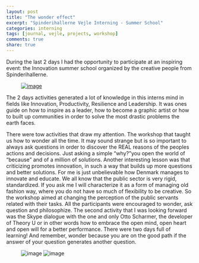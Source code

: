 ```yaml
---
layout: post
title: "The wonder effect"
excerpt: "Spinderihallerne Vejle Interning - Summer School"
categories: interning
tags: [journal, vejle, projects, workshop]
comments: true
share: true
---
```


During the last 2 days I had the opportunity to participate at an inspiring event: the Innovation summer school organized by the creative people from Spinderihallerne.

<figure>
	<a href="{{site.url}}/images/interning/28-08-2015/IMG_1284.JPG"><img src="{{site.url}}/images/interning/28-08-2015/IMG_1284.JPG" alt="image"></a>
</figure>

The 2 days activities generated a lot of knowledge in this interns mind in fields like Innovation, Productivity, Resilience and Leadership. It was ones guide on how to inspire as a leader, how to become a graphic artist or how to built up communities in order to solve the most drastic problems the earth faces.

There were tow activities that draw my attention. The workshop that taught us how to wonder all the time. It may sound strange but is so important to always ask questions in order to discover the REAL reasons of the peoples actions and decisions. Just asking a simple “why?”you open the world of “because” and of a million of solutions. Another interesting lesson was that criticizing promotes innovation, in such a way that builds up more questions and better solutions.
For me is just unbelievable how Denmark manages to innovate and educate. We all know that the public sector is very rigid, standardized. If you ask me  I will characterize it as a form of managing old fashion way, where you do not have so much of flexibility to be creative. So the workshop aimed at changing the perception of the public servants related with their tasks. All the participants were encouraged to wonder, ask question and philosophize.
The second activity that I was looking forward was the Skype dialogue with the one and only Otto Scharmer, the developer of Theory U or in other words how to embrace the open mind, open heart and open will for a better performance.
There were two days full of learning! And remember, wonder because you are on the good path if the answer of your question generates another question.

<figure class="half">
	<img src="{{site.url}}/images/interning/28-08-2015/IMG_1285.JPG" alt="image">
	<img src="{{site.url}}/images/interning/28-08-2015/IMG_1286.JPG" alt="image">
</figure>
